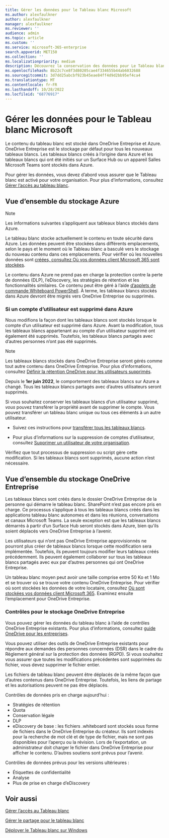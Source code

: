 ```yaml
---
title: Gérer les données pour le Tableau blanc Microsoft
ms.author: alexfaulkner
author: alexfaulkner
manager: alexfaulkner
ms.reviewer: ''
audience: admin
ms.topic: article
ms.custom: ''
ms.service: microsoft-365-enterprise
search.appverid: MET150
ms.collection: ''
ms.localizationpriority: medium
description: Découvrez la conservation des données pour Le Tableau blanc Microsoft dans Azure et OneDrive Entreprise.
ms.openlocfilehash: 8b22c7ce8f3d80205cae4f334655b44ab6032688
ms.sourcegitcommit: 3d7dd25abcbf923b45eae84ff4d9d2bb95ef4ca4
ms.translationtype: MT
ms.contentlocale: fr-FR
ms.lasthandoff: 10/28/2022
ms.locfileid: "68776917"
---
```

# <a name="manage-data-for-microsoft-whiteboard"></a>Gérer les données pour le Tableau blanc Microsoft

Le contenu du tableau blanc est stocké dans OneDrive Entreprise et Azure. OneDrive Entreprise est le stockage par défaut pour tous les nouveaux tableaux blancs. Les tableaux blancs créés à l’origine dans Azure et les tableaux blancs qui ont été initiés sur un Surface Hub ou un appareil Salles Microsoft Teams sont stockés dans Azure.

Pour gérer les données, vous devez d’abord vous assurer que le Tableau blanc est activé pour votre organisation. Pour plus d’informations, consultez [Gérer l’accès au tableau blanc](manage-whiteboard-access-organizations.md).

## <a name="azure-storage-overview"></a>Vue d’ensemble du stockage Azure

> [!NOTE]
> Les informations suivantes s’appliquent aux tableaux blancs stockés dans Azure.

Le tableau blanc stocke actuellement le contenu en toute sécurité dans Azure. Les données peuvent être stockées dans différents emplacements, selon le pays et le moment où le Tableau blanc a basculé vers le stockage du nouveau contenu dans ces emplacements. Pour vérifier où les nouvelles données sont [créées, consultez Où vos données client Microsoft 365 sont stockées](/microsoft-365/enterprise/o365-data-locations).

Le contenu dans Azure ne prend pas en charge la protection contre la perte de données (DLP), l’eDiscovery, les stratégies de rétention et les fonctionnalités similaires. Ce contenu peut être géré à l’aide [d’applets de commande Whiteboard PowerShell](/powershell/module/whiteboard/). À terme, les tableaux blancs stockés dans Azure devront être migrés vers OneDrive Entreprise ou supprimés.

### <a name="if-a-user-account-is-deleted-in-azure"></a>Si un compte d’utilisateur est supprimé dans Azure

Nous modifions la façon dont les tableaux blancs sont stockés lorsque le compte d’un utilisateur est supprimé dans Azure. Avant la modification, tous les tableaux blancs appartenant au compte d’un utilisateur supprimé ont également été supprimés. Toutefois, les tableaux blancs partagés avec d’autres personnes n’ont pas été supprimés.

> [!NOTE]
> Les tableaux blancs stockés dans OneDrive Entreprise seront gérés comme tout autre contenu dans OneDrive Entreprise. Pour plus d’informations, consultez [Définir la rétention OneDrive pour les utilisateurs supprimés](/onedrive/set-retention).

Depuis le **1er juin 2022**, le comportement des tableaux blancs sur Azure a changé. Tous les tableaux blancs partagés avec d’autres utilisateurs seront supprimés.

Si vous souhaitez conserver les tableaux blancs d’un utilisateur supprimé, *vous* pouvez transférer la propriété avant de supprimer le compte. Vous pouvez transférer un tableau blanc unique ou tous ces éléments à un autre utilisateur.

- Suivez ces instructions pour [transférer tous les tableaux blancs](/powershell/module/whiteboard/invoke-transferallwhiteboards).

- Pour plus d’informations sur la suppression de comptes d’utilisateur, consultez [Supprimer un utilisateur de votre organisation](/microsoft-365/admin/add-users/delete-a-user).

Vérifiez que tout processus de suppression ou script gère cette modification. Si les tableaux blancs sont supprimés, aucune action n’est nécessaire.

## <a name="onedrive-for-business-storage-overview"></a>Vue d’ensemble du stockage OneDrive Entreprise

Les tableaux blancs sont créés dans le dossier OneDrive Entreprise de la personne qui démarre le tableau blanc. SharePoint n’est pas encore pris en charge. Ce processus s’applique à tous les tableaux blancs créés dans les applications tableau blanc autonomes et dans les réunions, conversations et canaux Microsoft Teams. La seule exception est que les tableaux blancs démarrés à partir d’un Surface Hub seront stockés dans Azure, bien qu’ils soient déplacés vers OneDrive Entreprise à l’avenir.

Les utilisateurs qui n’ont pas OneDrive Entreprise approvisionnés ne pourront plus créer de tableaux blancs lorsque cette modification sera implémentée. Toutefois, ils peuvent toujours modifier leurs tableaux créés précédemment. Ils peuvent également collaborer sur tous les tableaux blancs partagés avec eux par d’autres personnes qui ont OneDrive Entreprise.

Un tableau blanc moyen peut avoir une taille comprise entre 50 Ko et 1 Mo et se trouver où se trouve votre contenu OneDrive Entreprise. Pour vérifier où sont stockées les données de votre locataire, consultez [Où sont stockées vos données client Microsoft 365](/microsoft-365/enterprise/o365-data-locations). Examinez ensuite l’emplacement pour OneDrive Entreprise.

### <a name="controls-for-onedrive-for-business-storage"></a>Contrôles pour le stockage OneDrive Entreprise

Vous pouvez gérer les données du tableau blanc à l’aide de contrôles OneDrive Entreprise existants. Pour plus d’informations, consultez [guide OneDrive pour les entreprises](/onedrive/plan-onedrive-enterprise).

Vous pouvez utiliser des outils de OneDrive Entreprise existants pour répondre aux demandes des personnes concernées (DSR) dans le cadre du Règlement général sur la protection des données (RGPD). Si vous souhaitez vous assurer que toutes les modifications précédentes sont supprimées du fichier, vous devez supprimer le fichier entier.

Les fichiers de tableau blanc peuvent être déplacés de la même façon que d’autres contenus dans OneDrive Entreprise. Toutefois, les liens de partage et les autorisations peuvent ne pas être déplacés.

Contrôles de données pris en charge aujourd’hui :

- Stratégies de rétention
- Quota
- Conservation légale
- DLP
- eDiscovery de base : les fichiers .whiteboard sont stockés sous forme de fichiers dans le OneDrive Entreprise du créateur. Ils sont indexés pour la recherche de mot clé et de type de fichier, mais ne sont pas disponibles pour l’aperçu ou la révision. Lors de l’exportation, un administrateur doit charger le fichier dans OneDrive Entreprise pour afficher le contenu. D’autres soutiens sont prévus pour l’avenir.

Contrôles de données prévus pour les versions ultérieures :

- Étiquettes de confidentialité
- Analyse
- Plus de prise en charge d’eDiscovery

## <a name="see-also"></a>Voir aussi

[Gérer l’accès au Tableau blanc](manage-whiteboard-access-organizations.md)

[Gérer le partage pour le tableau blanc](manage-sharing-organizations.md)

[Déployer le Tableau blanc sur Windows](deploy-on-windows-organizations.md)
